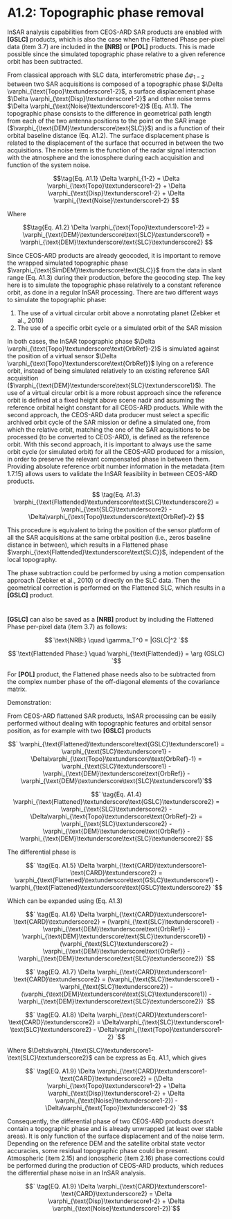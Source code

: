 <!--lint disable-->

# A1.2: Topographic phase removal 
InSAR analysis capabilities from CEOS-ARD SAR products are enabled with **[GSLC]** products, which is also the case when the Flattened Phase per-pixel data (item 3.7) are included in the **[NRB]** or **[POL]** products. This is made possible since the simulated topographic phase relative to a given reference orbit has been subtracted.

From classical approach with SLC data, interferometric phase $`\Delta \varphi_{1-2}`$ between two SAR acquisitions is composed of a topographic phase $`\Delta \varphi_{\text{Topo}\textunderscore1-2}`$, a surface displacement phase $`\Delta \varphi_{\text{Disp}\textunderscore1-2}`$ and other noise terms $`\Delta \varphi_{\text{Noise}\textunderscore1-2}`$ (Eq. A1.1). The topographic phase consists to the difference in geometrical path length from each of the two antenna positions to the point on the SAR image ($`\varphi_{\text{DEM}\textunderscore\text{SLC}}`$) and is a function of their orbital baseline distance (Eq. A1.2). The surface displacement phase is related to the displacement of the surface that occurred in between the two acquisitions. The noise term is the function of the radar signal interaction with the atmosphere and the ionosphere during each acquisition and function of the system noise.

$$\tag{Eq. A1.1}
\Delta \varphi_{1-2} = \Delta \varphi_{\text{Topo}\textunderscore1-2} + \Delta \varphi_{\text{Disp}\textunderscore1-2} + \Delta \varphi_{\text{Noise}\textunderscore1-2}
$$

Where    

$$\tag{Eq. A1.2}
\Delta \varphi_{\text{Topo}\textunderscore1-2} = \varphi_{\text{DEM}\textunderscore\text{SLC}\textunderscore1} = \varphi_{\text{DEM}\textunderscore\text{SLC}\textunderscore2}
$$

Since CEOS-ARD products are already geocoded, it is important to remove the wrapped simulated topographic phase $`\varphi_{\text{SimDEM}\textunderscore\text{SLC}}`$ from the data in slant range (Eq. A1.3) during their production, before the geocoding step. The key here is to simulate the topographic phase relatively to a constant reference orbit, as done in a regular InSAR processing. There are two different ways to simulate the topographic phase: 

1. The use of a virtual circular orbit above a nonrotating planet (Zebker et al., 2010) 
2. The use of a specific orbit cycle or a simulated orbit of the SAR mission 

In both cases, the InSAR topographic phase $`\Delta \varphi_{\text{Topo}\textunderscore\text{OrbRef}-2}`$ is simulated against the position of a virtual sensor $`\Delta \varphi_{\text{Topo}\textunderscore\text{OrbRef}}`$ lying on a reference orbit, instead of being simulated relatively to an existing reference SAR acquisition ($`\varphi_{\text{DEM}\textunderscore\text{SLC}\textunderscore1}`$). The use of a virtual circular orbit is a more robust approach since the reference orbit is defined at a fixed height above scene nadir and assuming the reference orbital height constant for all CEOS-ARD products. While with the second approach, the CEOS-ARD data producer must select a specific archived orbit cycle of the SAR mission or define a simulated one, from which the relative orbit, matching the one of the SAR acquisitions to be processed (to be converted to CEOS-ARD), is defined as the reference orbit. With this second approach, it is important to always use the same orbit cycle (or simulated orbit) for all the CEOS-ARD produced for a mission, in order to preserve the relevant compensated phase in between them. Providing absolute reference orbit number information in the metadata (item 1.7.15) allows users to validate the InSAR feasibility in between CEOS-ARD products.

$$ \tag{Eq. A1.3}
\varphi_{\text{Flattended}\textunderscore\text{SLC}\textunderscore2} = \varphi_{\text{SLC}\textunderscore2} - \Delta\varphi_{\text{Topo}\textunderscore\text{OrbRef}-2} $$


This procedure is equivalent to bring the position of the sensor platform of all the SAR acquisitions at the same orbital position (i.e., zeros baseline distance in between), which results in a Flattened phase  $`\varphi_{\text{Flattended}\textunderscore\text{SLC}}`$, independent of the local topography.

The phase subtraction could be performed by using a motion compensation approach (Zebker et al., 2010) or directly on the SLC data. Then the geometrical correction is performed on the Flattened SLC, which results in a **[GSLC]** product.
#
**[GSLC]** can also be saved as a **[NRB]** product by including the Flattened Phase per-pixel data (item 3.7) as follows:

$$`\text{NRB:} \quad \gamma_T^0 = |GSLC|^2 `$$

$$`\text{Flattended Phase:} \quad \varphi_{\text{Flattended}} = \arg (GSLC) `$$

For **[POL]** product, the Flattened phase needs also to be subtracted from the complex number phase of the off-diagonal elements of the covariance matrix.

Demonstration:

From CEOS-ARD flattened SAR products, InSAR processing can be easily performed without dealing with topographic features and orbital sensor position, as for example with two **[GSLC]** products 

$$` \varphi_{\text{Flattened}\textunderscore\text{GSLC}\textunderscore1} = \varphi_{\text{SLC}\textunderscore1} - \Delta\varphi_{\text{Topo}\textunderscore\text{OrbRef}-1} = \varphi_{\text{SLC}\textunderscore1} - \varphi_{\text{DEM}\textunderscore\text{OrbRef}} - \varphi_{\text{DEM}\textunderscore\text{SLC}\textunderscore1}`$$

$$` \tag{Eq. A1.4} \varphi_{\text{Flattened}\textunderscore\text{GSLC}\textunderscore2} = \varphi_{\text{SLC}\textunderscore2} - \Delta\varphi_{\text{Topo}\textunderscore\text{OrbRef}-2} = \varphi_{\text{SLC}\textunderscore2} - \varphi_{\text{DEM}\textunderscore\text{OrbRef}} - \varphi_{\text{DEM}\textunderscore\text{SLC}\textunderscore2}`$$


The differential phase is

$$` \tag{Eq. A1.5} \Delta \varphi_{\text{CARD}\textunderscore1-\text{CARD}\textunderscore2} =  \varphi_{\text{Flattened}\textunderscore\text{GSLC}\textunderscore1} - \varphi_{\text{Flattened}\textunderscore\text{GSLC}\textunderscore2} `$$

Which can be expanded using (Eq. A1.3)

$$` \tag{Eq. A1.6} \Delta \varphi_{\text{CARD}\textunderscore1-\text{CARD}\textunderscore2} = (\varphi_{\text{SLC}\textunderscore1} - \varphi_{\text{DEM}\textunderscore\text{OrbRef}} - \varphi_{\text{DEM}\textunderscore\text{SLC}\textunderscore1}) - (\varphi_{\text{SLC}\textunderscore2} - \varphi_{\text{DEM}\textunderscore\text{OrbRef}} - \varphi_{\text{DEM}\textunderscore\text{SLC}\textunderscore2}) `$$

$$` \tag{EQ. A1.7} \Delta \varphi_{\text{CARD}\textunderscore1-\text{CARD}\textunderscore2} = (\varphi_{\text{SLC}\textunderscore1} - \varphi_{\text{SLC}\textunderscore2}) - (\varphi_{\text{DEM}\textunderscore\text{SLC}\textunderscore1}) - \varphi_{\text{DEM}\textunderscore\text{SLC}\textunderscore2}) `$$

$$` \tag{EQ. A1.8} \Delta \varphi_{\text{CARD}\textunderscore1-\text{CARD}\textunderscore2} = \Delta\varphi_{\text{SLC}\textunderscore1-\text{SLC}\textunderscore2} - \Delta\varphi_{\text{Topo}\textunderscore1-2} `$$

Where $`\Delta\varphi_{\text{SLC}\textunderscore1-\text{SLC}\textunderscore2}`$ can be express as Eq. A1.1, which gives

$$` \tag{EQ. A1.9} \Delta \varphi_{\text{CARD}\textunderscore1-\text{CARD}\textunderscore2} = (\Delta \varphi_{\text{Topo}\textunderscore1-2} + \Delta \varphi_{\text{Disp}\textunderscore1-2} + \Delta \varphi_{\text{Noise}\textunderscore1-2}) - \Delta\varphi_{\text{Topo}\textunderscore1-2} `$$


Consequently, the differential phase of two CEOS-ARD products doesn’t contain a topographic phase and is already unwrapped (at least over stable areas). It is only function of the surface displacement and of the noise term. Depending on the reference DEM and the satellite orbital state vector accuracies, some residual topographic phase could be present. Atmospheric (item 2.15) and ionospheric (item 2.16) phase corrections could be performed during the production of CEOS-ARD products, which reduces the differential phase noise in an InSAR analysis.

$$` \tag{EQ. A1.9} \Delta \varphi_{\text{CARD}\textunderscore1-\text{CARD}\textunderscore2} = \Delta \varphi_{\text{Disp}\textunderscore1-2} + \Delta \varphi_{\text{Noise}\textunderscore1-2})`$$



